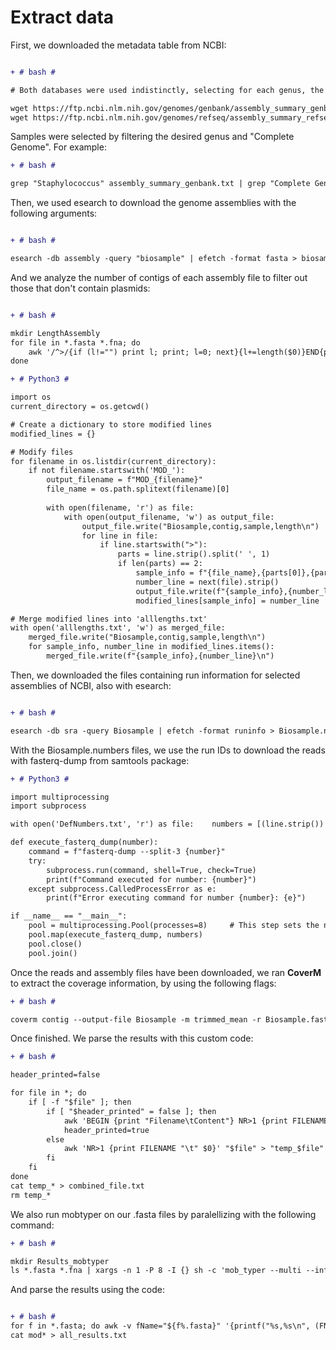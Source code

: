 # **Extract data** 

First, we downloaded the metadata table from NCBI:

```diff

+ # bash #

# Both databases were used indistinctly, selecting for each genus, the one that contained most samples of our interest

wget https://ftp.ncbi.nlm.nih.gov/genomes/genbank/assembly_summary_genbank.txt 
wget https://ftp.ncbi.nlm.nih.gov/genomes/refseq/assembly_summary_refseq.txt

```
Samples were selected by filtering the desired genus and "Complete Genome". For example:

```diff
+ # bash #

grep "Staphylococcus" assembly_summary_genbank.txt | grep "Complete Genome" > data_staphylococcus.txt
```

Then, we used esearch to download the genome assemblies with the following arguments:

```diff

+ # bash #

esearch -db assembly -query "biosample" | efetch -format fasta > biosample.fasta

```
And we analyze the number of contigs of each assembly file to filter out those that don't contain plasmids:


```diff

+ # bash #

mkdir LengthAssembly
for file in *.fasta *.fna; do
    awk '/^>/{if (l!="") print l; print; l=0; next}{l+=length($0)}END{print l}' "$file" > "LengthAssembly/$(basename -- "$file" .fna)"
done

+ # Python3 #

import os
current_directory = os.getcwd()

# Create a dictionary to store modified lines
modified_lines = {}

# Modify files
for filename in os.listdir(current_directory):
    if not filename.startswith('MOD_'):
        output_filename = f"MOD_{filename}"
        file_name = os.path.splitext(filename)[0]
        
        with open(filename, 'r') as file:
            with open(output_filename, 'w') as output_file:
                output_file.write("Biosample,contig,sample,length\n")
                for line in file:
                    if line.startswith(">"):
                        parts = line.strip().split(' ', 1)
                        if len(parts) == 2:
                            sample_info = f"{file_name},{parts[0]},{parts[1].rstrip()}"
                            number_line = next(file).strip()
                            output_file.write(f"{sample_info},{number_line}\n")
                            modified_lines[sample_info] = number_line

# Merge modified lines into 'alllengths.txt'
with open('alllengths.txt', 'w') as merged_file:
    merged_file.write("Biosample,contig,sample,length\n")
    for sample_info, number_line in modified_lines.items():
        merged_file.write(f"{sample_info},{number_line}\n")
```

Then, we downloaded the files containing run information for selected assemblies of NCBI, also with esearch: 

```diff

+ # bash #

esearch -db sra -query Biosample | efetch -format runinfo > Biosample.numbers
```

With the Biosample.numbers files, we use the run IDs to download the reads with fasterq-dump from samtools package:

```diff
+ # Python3 #

import multiprocessing
import subprocess

with open('DefNumbers.txt', 'r') as file:    numbers = [(line.strip()) for line in file if line.strip()]

def execute_fasterq_dump(number):
    command = f"fasterq-dump --split-3 {number}"
    try:
        subprocess.run(command, shell=True, check=True)
        print(f"Command executed for number: {number}")
    except subprocess.CalledProcessError as e:
        print(f"Error executing command for number {number}: {e}")

if __name__ == "__main__":
    pool = multiprocessing.Pool(processes=8)     # This step sets the number of cores to be used to parallelize, in this case, 8. Tune this to fit your machine.
    pool.map(execute_fasterq_dump, numbers)
    pool.close()
    pool.join()

```
Once the reads and assembly files have been downloaded, we ran **CoverM** to extract the coverage information, by using the following flags:

```diff
+ # bash #

coverm contig --output-file Biosample -m trimmed_mean -r Biosample.fasta -1 reads_1.fastq -2 reads_2.fastq

```

Once finished. We parse the results with this custom code:

```diff
+ # bash #

header_printed=false

for file in *; do
    if [ -f "$file" ]; then
        if [ "$header_printed" = false ]; then
            awk 'BEGIN {print "Filename\tContent"} NR>1 {print FILENAME "\t" $0}' "$file" > "temp_$file"
            header_printed=true
        else
            awk 'NR>1 {print FILENAME "\t" $0}' "$file" > "temp_$file"
        fi
    fi
done
cat temp_* > combined_file.txt
rm temp_*
```

We also run mobtyper on our .fasta files by paralellizing with the following command:

```diff
+ # bash #

mkdir Results_mobtyper
ls *.fasta *.fna | xargs -n 1 -P 8 -I {} sh -c 'mob_typer --multi --infile "{}" --out_file "Results_mobtyper/{}"'

```
And parse the results using the code:

```diff

+ # bash #
for f in *.fasta; do awk -v fName="${f%.fasta}" '{printf("%s,%s\n", (FNR==1 ? "filename" : fName), $0)}' "$f" > mod"$f"; done
cat mod* > all_results.txt

```





